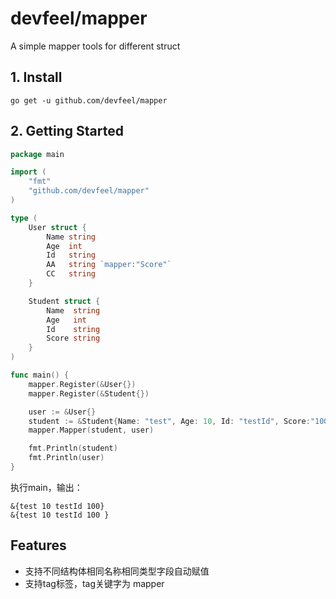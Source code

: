 # devfeel/mapper
A simple mapper tools for different struct

## 1. Install

```
go get -u github.com/devfeel/mapper
```

## 2. Getting Started
```go
package main

import (
	"fmt"
	"github.com/devfeel/mapper"
)

type (
	User struct {
		Name string
		Age  int
		Id   string
		AA   string `mapper:"Score"`
		CC 	 string
	}

	Student struct {
		Name  string
		Age   int
		Id    string
		Score string
	}
)

func main() {
    mapper.Register(&User{})
	mapper.Register(&Student{})

	user := &User{}
	student := &Student{Name: "test", Age: 10, Id: "testId", Score:"100"}
	mapper.Mapper(student, user)

	fmt.Println(student)
	fmt.Println(user)
}

```
执行main，输出：
```
&{test 10 testId 100}
&{test 10 testId 100 }
```

## Features
* 支持不同结构体相同名称相同类型字段自动赋值
* 支持tag标签，tag关键字为 mapper